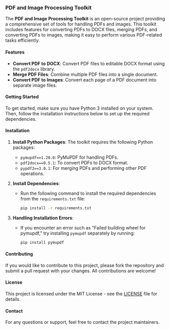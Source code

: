 ### PDF and Image Processing Toolkit

The **PDF and Image Processing Toolkit** is an open-source project providing a comprehensive set of tools for handling PDFs and images. This toolkit includes features for converting PDFs to DOCX files, merging PDFs, and converting PDFs to images, making it easy to perform various PDF-related tasks efficiently.

#### Features

- **Convert PDF to DOCX**: Convert PDF files to editable DOCX format using the `pdf2docx` library.
- **Merge PDF Files**: Combine multiple PDF files into a single document.
- **Convert PDF to Images**: Convert each page of a PDF document into separate image files.

#### Getting Started

To get started, make sure you have Python 3 installed on your system. Then, follow the installation instructions below to set up the required dependencies.

#### Installation

1. **Install Python Packages**: The toolkit requires the following Python packages:
   - `pymupdf==1.20.0`: PyMuPDF for handling PDFs.
   - `pdf2docx==0.5.1`: To convert PDFs to DOCX format.
   - `pypdf2==3.0.1`: For merging PDFs and performing other PDF operations.

2. **Install Dependencies**:
   - Run the following command to install the required dependencies from the `requirements.txt` file:
     ```bash
     pip install -r requirements.txt
     ```

3. **Handling Installation Errors**:
   - If you encounter an error such as "Failed building wheel for pymupdf," try installing `pymupdf` separately by running:
     ```bash
     pip install pymupdf
     ```
#### Contributing

If you would like to contribute to this project, please fork the repository and submit a pull request with your changes. All contributions are welcome!

#### License

This project is licensed under the MIT License - see the [LICENSE](LICENSE) file for details.

#### Contact

For any questions or support, feel free to contact the project maintainers.
